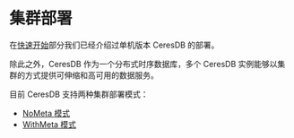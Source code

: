 # 集群部署

在[快速开始](../quick_start.md)部分我们已经介绍过单机版本 CeresDB 的部署。

除此之外，CeresDB 作为一个分布式时序数据库，多个 CeresDB 实例能够以集群的方式提供可伸缩和高可用的数据服务。

目前 CeresDB 支持两种集群部署模式：

- [NoMeta 模式](no_meta.md)
- [WithMeta 模式](with_meta.md)
